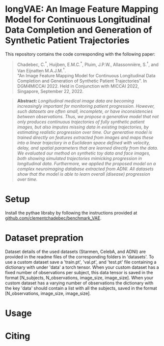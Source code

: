 # longVAE: An Image Feature Mapping Model for Continuous Longitudinal Data Completion and Generation of Synthetic Patient Trajectories

This repository contains the code corresponding with the following paper:

> Chadebec, C.<sup>\*</sup>, Huijben, E.M.C.<sup>\*</sup>, Pluim, J.P.W., Allassonnière, S.<sup>†</sup>, and Van Eijnatten M.A.J.M.<sup>†</sup>.<br> "An Image Feature Mapping Model for Continuous Longitudinal Data Completion and Generation of Synthetic Patient Trajectories". In DGM4MICCAI 2022. Held in Conjunction with MICCAI 2022, Singapore, September 22, 2022.

> **Abstract:** *Longitudinal medical image data are becoming increasingly important for monitoring patient progression. However, such datasets are often small, incomplete, or have inconsistencies between observations. Thus, we propose a generative model that not only produces continuous trajectories of fully synthetic patient images, but also imputes missing data in existing trajectories, by estimating realistic progression over time. Our generative model is trained directly on features extracted from images and maps these into a linear trajectory in a Euclidean space defined with velocity, delay, and spatial parameters that are learned directly from the data. We evaluated our method on synthetic toy data and face images, both showing simulated trajectories mimicking progression in longitudinal data. Furthermore, we applied the proposed model on a complex neuroimaging database extracted from ADNI. All datasets show that the model is able to learn overall (disease) progression over time.*

# Setup
Install the pythae libraby by following the instructions provided at [github.com/clementchadebec/benchmark_VAE](https://github.com/clementchadebec/benchmark_VAE).

# Dataset prepration
Dataset details of the used datasets (Starmen, CelebA, and ADNI) are provided in the readme files of the corresponding folders in 'datasets'. To use a custom dataset save a 'train.pt', 'val.pt', and 'test.pt' file containing a dictionary with under 'data' a torch tensor. When your custom dataset has a fixed number of observations per subject, this data tensor is saved in the format \[N\_subjects, N\_observations, image\_size, image\_size\]. When your custom dataset has a varying number of observations the dictionary with the key 'data' should contain a list with all the subjects, saved in the format \[N\_observations, image\_size, image\_size\].

# Usage

# Citing


